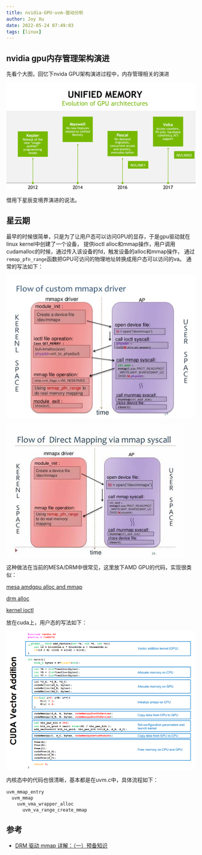 ```yaml
---
title: nvidia-GPU-uvm-驱动分析
author: Joy Xu
date: 2022-05-24 07:49:03
tags: [linux]
---
```


## nvidia gpu内存管理架构演进

先看个大图，回忆下nvida GPU架构演进过程中，内存管理相关的演进

![nvidia memory involution](/images/nvidia-memory-roadmap.png)

借用下星辰变境界演进的说法。


## 星云期

最早的时候很简单，只是为了让用户态可以访问GPU的显存，于是gpu驱动就在linux kernel中创建了一个设备，
提供ioctl alloc和mmap操作，用户调用cudamalloc的时候，通过传入该设备的fd，触发设备的alloc和mmap操作，
通过`remap_pfn_range`函数把GPU可访问的物理地址转换成用户态可以访问的va。
通常的写法如下：

![alloc and mmap](/images/alloc-mmap.png)

![alloc and mmap2](/images/mmap.jpg)

这种做法在当前的MESA/DRM中很常见，这里放下AMD GPU的代码，实现很类似：

[mesa amdgpu alloc and mmap](https://github.com/mesa3d/mesa/blob/main/src/gallium/winsys/amdgpu/drm/amdgpu_cs.c#L731)

[drm alloc](https://github.com/freedesktop/mesa-drm/blob/master/amdgpu/amdgpu_bo.c#L78)

[kernel ioctl](https://github.com/torvalds/linux/blob/master/drivers/gpu/drm/amd/amdgpu/amdgpu_drv.c#L2674)


放在cuda上，用户态的写法如下：

![nvidia memory cudamalloc](/images/nvidia-memory-cudamalloc.png)

内核态中的代码也很清晰，基本都是在uvm.c中，具体流程如下：

	uvm_mmap_entry
	  uvm_mmap
	    uvm_vma_wrapper_alloc
	      uvm_va_range_create_mmap

	



## 参考

* [DRM 驱动 mmap 详解：（一）预备知识](https://blog.csdn.net/hexiaolong2009/article/details/107592704)

